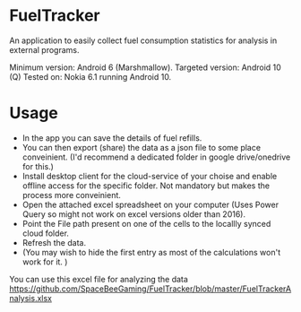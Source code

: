 # FuelTracker
An application to easily collect fuel consumption statistics for analysis in external programs.

Minimum version: Android 6 (Marshmallow).
Targeted version: Android 10 (Q)
Tested on: Nokia 6.1 running Android 10.

# Usage
- In the app you can save the details of fuel refills.
- You can then export (share) the data as a json file to some place conveinient. (I'd recommend a dedicated folder in google drive/onedrive for this.)
- Install desktop client for the cloud-service of your choise and enable offline access for the specific folder. Not mandatory but makes the process more conveinient.
- Open the attached excel spreadsheet on your computer (Uses Power Query so might not work on excel versions older than 2016).
- Point the File path present on one of the cells to the locallly synced cloud folder.
- Refresh the data.
- (You may wish to hide the first entry as most of the calculations won't work for it. )

You can use this excel file for analyzing the data https://github.com/SpaceBeeGaming/FuelTracker/blob/master/FuelTrackerAnalysis.xlsx
